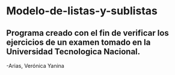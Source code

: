 # Modelo-de-listas-y-sublistas
## Programa creado con el fin de verificar los ejercicios de un examen tomado en la Universidad Tecnologica Nacional.
-Arias, Verónica Yanina
